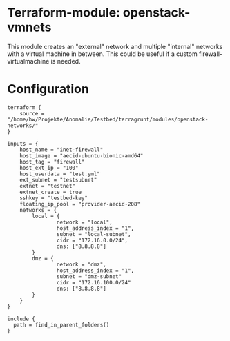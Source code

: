 # Terraform-module: openstack-vmnets

This module creates an "external" network and multiple "internal" networks with a virtual machine in between. This
could be useful if a custom firewall-virtualmachine is needed.

# Configuration


```
terraform {
    source = "/home/hw/Projekte/Anomalie/Testbed/terragrunt/modules/openstack-networks/"
}

inputs = {
    host_name = "inet-firewall"
    host_image = "aecid-ubuntu-bionic-amd64"
    host_tag = "firewall"
    host_ext_ip = "100"
    host_userdata = "test.yml"
    ext_subnet = "testsubnet"
    extnet = "testnet"
    extnet_create = true
    sshkey = "testbed-key"
    floating_ip_pool = "provider-aecid-208"
    networks = {
        local = {
                network = "local",
                host_address_index = "1",
                subnet = "local-subnet",
                cidr = "172.16.0.0/24",
                dns: ["8.8.8.8"]
        }
        dmz = {
                network = "dmz",
                host_address_index = "1",
                subnet = "dmz-subnet"
                cidr = "172.16.100.0/24"
                dns: ["8.8.8.8"]
        }
    }
}

include {
  path = find_in_parent_folders()
}
```

